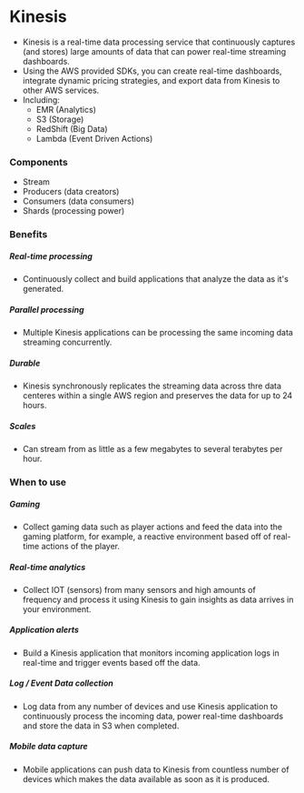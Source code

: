 # Kinesis

- Kinesis is a real-time data processing service that continuously captures (and
  stores) large amounts of data that can power real-time streaming dashboards.
- Using the AWS provided SDKs, you can create real-time dashboards, integrate
  dynamic pricing strategies, and export data from Kinesis to other AWS services.
- Including:
  - EMR (Analytics)
  - S3 (Storage)
  - RedShift (Big Data)
  - Lambda (Event Driven Actions)

### Components

- Stream
- Producers (data creators)
- Consumers (data consumers)
- Shards (processing power)

### Benefits

##### Real-time processing

- Continuously collect and build applications that analyze the data as it's generated.

##### Parallel processing

- Multiple Kinesis applications can be processing the same incoming data
  streaming concurrently.

##### Durable

- Kinesis synchronously replicates the streaming data across thre data centeres
  within a single AWS region and preserves the data for up to 24 hours.

##### Scales

- Can stream from as little as a few megabytes to several terabytes per hour.

### When to use

##### Gaming

- Collect gaming data such as player actions and feed the data into the gaming
  platform, for example, a reactive environment based off of real-time actions
  of the player.

##### Real-time analytics

- Collect IOT (sensors) from many sensors and high amounts of frequency and
  process it using Kinesis to gain insights as data arrives in your environment.

##### Application alerts

- Build a Kinesis application that monitors incoming application logs in
  real-time and trigger events based off the data.

##### Log / Event Data collection

- Log data from any number of devices and use Kinesis application to
  continuously process the incoming data, power real-time dashboards and store
  the data in S3 when completed.

##### Mobile data capture

- Mobile applications can push data to Kinesis from countless number of devices
  which makes the data available as soon as it is produced.
